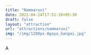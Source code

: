 ```yaml
---
title: "Nammaruvi"
date: 2022-04-24T17:51:18+05:30
draft: false
layout: "attraction"
url: "attractions/nammaruvi"
img: "/img/1280px-Agaya_Gangai.jpg"
---
```


A